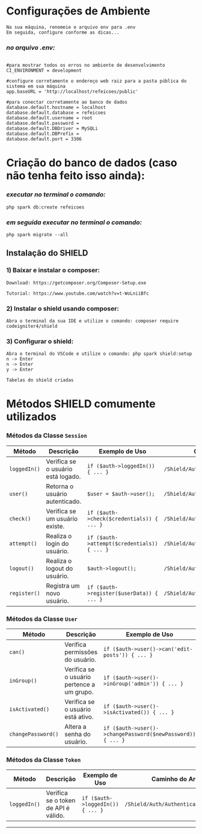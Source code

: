 
# Configurações de Ambiente

```
Na sua máquina, renomeie o arquivo env para .env
Em seguida, configure conforme as dicas...
```

### _**no arquivo .env:**_

```

#para mostrar todos os erros no ambiente de desenvolvimento
CI_ENVIRONMENT = development

#configure corretamente o endereço web raiz para a pasta pública do sistema em sua máquina
app.baseURL = 'http://localhost/refeicoes/public'

#para conectar corretamente ao banco de dados
database.default.hostname = localhost
database.default.database = refeicoes
database.default.username = root
database.default.password =
database.default.DBDriver = MySQLi
database.default.DBPrefix =
database.default.port = 3306

```

# Criação do banco de dados (caso não tenha feito isso ainda):

### _**executar no terminal o comando:**_

```
php spark db:create refeicoes

```

### _**em seguida executar no terminal o comando:**_

```
php spark migrate --all
```

## Instalação do SHIELD

### 1) Baixar e instalar o composer:

```
Download: https://getcomposer.org/Composer-Setup.exe

Tutorial: https://www.youtube.com/watch?v=t-WoLniiBfc
```

### 2) Instalar o shield usando composer:

```
Abra o terminal da sua IDE e utilize o comando: composer require codeigniter4/shield
```

### 3) Configurar o shield:

```
Abra o terminal do VSCode e utilize o comando: php spark shield:setup
n -> Enter
n -> Enter
y -> Enter

Tabelas do shield criadas
```

# Métodos SHIELD comumente utilizados

### **Métodos da Classe `Session`**

| **Método** | **Descrição** | **Exemplo de Uso** | **Caminho do Arquivo** |
| --- | --- | --- | --- |
| `loggedIn()` | Verifica se o usuário está logado. | `if ($auth->loggedIn()) { ... }` | `/Shield/Auth/Authenticators/Session.php` |
| `user()` | Retorna o usuário autenticado. | `$user = $auth->user();` | `/Shield/Auth/Authenticators/Session.php` |
| `check()` | Verifica se um usuário existe. | `if ($auth->check($credentials)) { ... }` | `/Shield/Auth/Authenticators/Session.php` |
| `attempt()` | Realiza o login do usuário. | `if ($auth->attempt($credentials)) { ... }` | `/Shield/Auth/Authenticators/Session.php` |
| `logout()` | Realiza o logout do usuário. | `$auth->logout();` | `/Shield/Auth/Authenticators/Session.php` |
| `register()` | Registra um novo usuário. | `if ($auth->register($userData)) { ... }` | `/Shield/Auth/Authenticators/Session.php` |

### **Métodos da Classe `User`**

| **Método** | **Descrição** | **Exemplo de Uso** | **Caminho do Arquivo** |
| --- | --- | --- | --- |
| `can()` | Verifica permissões do usuário. | `if ($auth->user()->can('edit-posts')) { ... }` | `/Shield/Models/UserModel.php` |
| `inGroup()` | Verifica se o usuário pertence a um grupo. | `if ($auth->user()->inGroup('admin')) { ... }` | `/Shield/Models/UserModel.php` |
| `isActivated()` | Verifica se o usuário está ativo. | `if ($auth->user()->isActivated()) { ... }` | `/Shield/Models/UserModel.php` |
| `changePassword()` | Altera a senha do usuário. | `if ($auth->user()->changePassword($newPassword)) { ... }` | `/Shield/Models/UserModel.php` |

### **Métodos da Classe `Token`**

| **Método** | **Descrição** | **Exemplo de Uso** | **Caminho do Arquivo** |
| --- | --- | --- | --- |
| `loggedIn()` | Verifica se o token de API é válido. | `if ($auth->loggedIn()) { ... }` | `/Shield/Auth/Authenticators/Token.php` |

* * * * *

